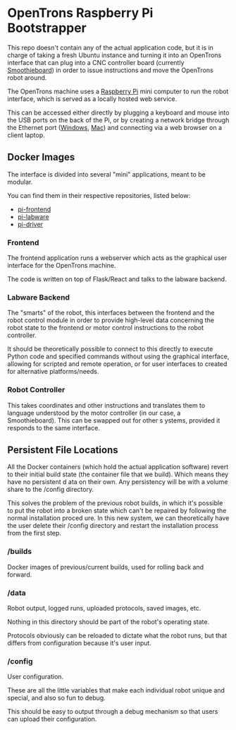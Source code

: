 # OpenTrons Raspberry Pi Bootstrapper

This repo doesn't contain any of the actual application code, but it is in charge of taking a fresh Ubuntu instance and turning it into an OpenTrons interface that can plug into a CNC controller board (currently [Smoothieboard](http://smoothieware.org/smoothieboard)) in order to issue instructions and move the OpenTrons robot around.

The OpenTrons machine uses a [Raspberry Pi](https://www.raspberrypi.org/) mini computer to run the robot interface, which is served as a locally hosted web service.

This can be accessed either directly by plugging a keyboard and mouse into the USB ports on the back of the Pi, or by creating a network bridge through the Ethernet port ([Windows](https://github.com/Opentrons/otone_docs/blob/master/Setup_Windows.md#configure-network-settings), [Mac](https://github.com/Opentrons/otone_docs/blob/master/Setup_Mac.md#1-enter-system-preferences)) and connecting via a web browser on a client laptop.

## Docker Images

The interface is divided into several "mini" applications, meant to be modular.

You can find them in their respective repositories, listed below:

- [pi-frontend](https://github.com/Opentrons/pi-frontend)
- [pi-labware](https://github.com/Opentrons/pi-labware)
- [pi-driver](https://github.com/Opentrons/pi-driver)

### Frontend

The frontend application runs a webserver which acts as the graphical user interface for the OpenTrons machine.

The code is written on top of Flask/React and talks to the labware backend.

### Labware Backend

The "smarts" of the robot, this interfaces between the frontend and the robot control module in order to provide high-level data concerning the robot state to the frontend or motor
control instructions to the robot controller.

It should be theoretically possible to connect to this directly to execute Python code and specified commands without using the graphical interface, allowing for scripted and remote
 operation, or for user interfaces to created for alternative platforms/needs.

### Robot Controller

This takes coordinates and other instructions and translates them to language understood by the motor controller (in our case, a Smoothieboard).  This can be swapped out for other s
ystems, provided it responds to the same interface.

## Persistent File Locations

All the Docker containers (which hold the actual application software) revert to their initial build state (the container file that we build).  Which means they have no persistent d
ata on their own.  Any persistency will be with a volume share to the /config directory.

This solves the problem of the previous robot builds, in which it's possible to put the robot into a broken state which can't be repaired by following the normal installation proced
ure.  In this new system, we can theoretically have the user delete their /config directory and restart the installation process from the first step.

### /builds

Docker images of previous/current builds, used for rolling back and forward.

### /data

Robot output, logged runs, uploaded protocols, saved images, etc.

Nothing in this directory should be part of the robot's operating state.

Protocols obviously can be reloaded to dictate what the robot runs, but that differs from configuration because it's user input.

### /config

User configuration.

These are all the little variables that make each individual robot unique and special, and also so fun to debug.

This should be easy to output through a debug mechanism so that users can upload their configuration.